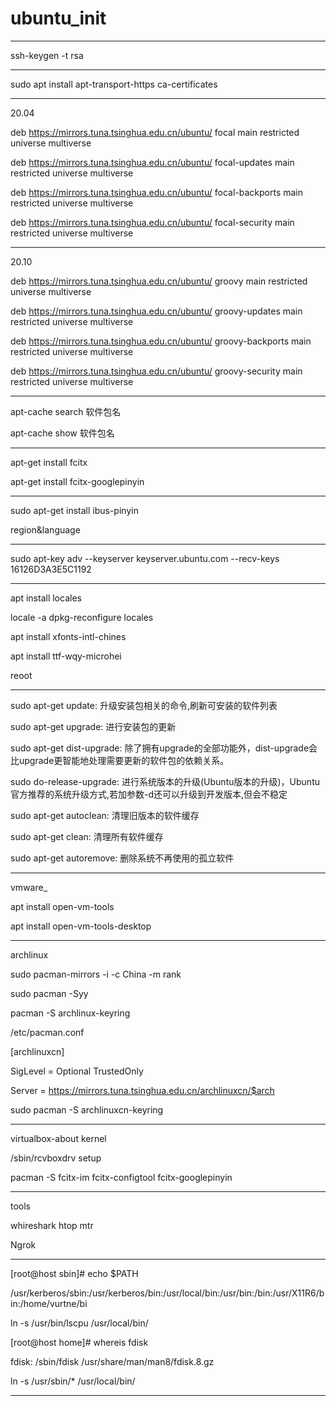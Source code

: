 # ubuntu_init
---

ssh-keygen -t rsa 

---

sudo apt install apt-transport-https ca-certificates

---

20.04

deb https://mirrors.tuna.tsinghua.edu.cn/ubuntu/ focal main restricted universe multiverse

deb https://mirrors.tuna.tsinghua.edu.cn/ubuntu/ focal-updates main restricted universe multiverse

deb https://mirrors.tuna.tsinghua.edu.cn/ubuntu/ focal-backports main restricted universe multiverse

deb https://mirrors.tuna.tsinghua.edu.cn/ubuntu/ focal-security main restricted universe multiverse

---
20.10

deb https://mirrors.tuna.tsinghua.edu.cn/ubuntu/ groovy main restricted universe multiverse

deb https://mirrors.tuna.tsinghua.edu.cn/ubuntu/ groovy-updates main restricted universe multiverse

deb https://mirrors.tuna.tsinghua.edu.cn/ubuntu/ groovy-backports main restricted universe multiverse

deb https://mirrors.tuna.tsinghua.edu.cn/ubuntu/ groovy-security main restricted universe multiverse

---

apt-cache search 软件包名

apt-cache show 软件包名

---

apt-get install fcitx 

apt-get install fcitx-googlepinyin

---

sudo apt-get install ibus-pinyin

region&language

---

 sudo apt-key adv --keyserver keyserver.ubuntu.com --recv-keys 16126D3A3E5C1192

---

apt install locales

locale -a dpkg-reconfigure locales 

apt install xfonts-intl-chines

apt install ttf-wqy-microhei

reoot

---

sudo apt-get update: 升级安装包相关的命令,刷新可安装的软件列表

sudo apt-get upgrade: 进行安装包的更新

sudo apt-get dist-upgrade: 除了拥有upgrade的全部功能外，dist-upgrade会比upgrade更智能地处理需要更新的软件包的依赖关系。

sudo do-release-upgrade: 进行系统版本的升级(Ubuntu版本的升级)，Ubuntu官方推荐的系统升级方式,若加参数-d还可以升级到开发版本,但会不稳定

sudo apt-get autoclean: 清理旧版本的软件缓存

sudo apt-get clean: 清理所有软件缓存

sudo apt-get autoremove: 删除系统不再使用的孤立软件

---

vmware_

apt install open-vm-tools

apt install open-vm-tools-desktop

---

archlinux

sudo pacman-mirrors -i -c China -m rank 

sudo pacman -Syy

pacman -S archlinux-keyring

/etc/pacman.conf

[archlinuxcn]

SigLevel = Optional TrustedOnly

Server = https://mirrors.tuna.tsinghua.edu.cn/archlinuxcn/$arch

sudo pacman -S archlinuxcn-keyring

---

virtualbox-about kernel

/sbin/rcvboxdrv setup

pacman -S fcitx-im fcitx-configtool fcitx-googlepinyin

---

tools

whireshark htop mtr 

Ngrok

---

[root@host sbin]# echo $PATH

/usr/kerberos/sbin:/usr/kerberos/bin:/usr/local/bin:/usr/bin:/bin:/usr/X11R6/bin:/home/vurtne/bi

ln -s /usr/bin/lscpu /usr/local/bin/

[root@host home]# whereis fdisk

fdisk: /sbin/fdisk /usr/share/man/man8/fdisk.8.gz

ln -s /usr/sbin/* /usr/local/bin/

---



